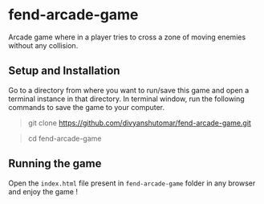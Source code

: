 # fend-arcade-game

Arcade game where in a player tries to cross a zone of moving enemies without any collision.

## Setup and Installation
Go to a directory from where you want to run/save this game and open a terminal instance in that directory.
In terminal window, run the following commands to save the game to your computer.

> git clone https://github.com/divyanshutomar/fend-arcade-game.git

> cd fend-arcade-game


## Running the game
Open the `index.html` file present in `fend-arcade-game` folder in any browser and enjoy the game !
